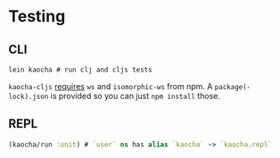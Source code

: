 # Testing

## CLI

```shell script
lein kaocha # run clj and cljs tests
```

`kaocha-cljs` [requires](https://github.com/lambdaisland/kaocha-cljs) `ws` and `isomorphic-ws` from npm.
A `package(-lock).json` is provided so you can just `npm install` those.
 
## REPL

```clojure
(kaocha/run :unit) # `user` ns has alias `kaocha` -> `kaocha.repl`
```
